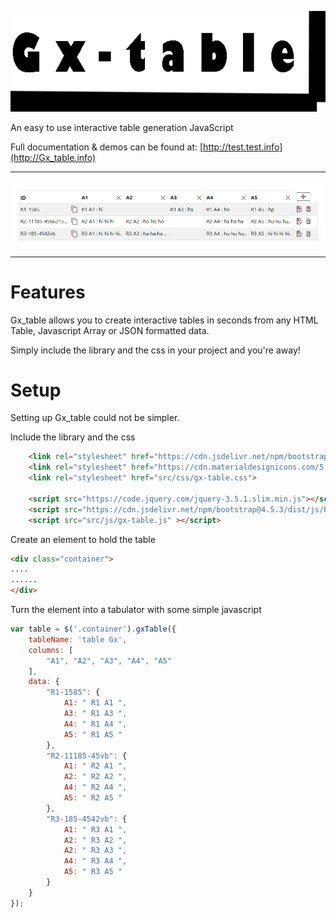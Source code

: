 
![Gx_Table](docs/src/img/gx-table.png)

An easy to use interactive table generation JavaScript 

Full documentation & demos can be found at: [http://test.test.info](http://Gx_table.info)
***
![Gx_Table](docs/src/img/gx-table-test0.png)
***

Features
================================
Gx_table allows you to create interactive tables in seconds from any HTML Table, Javascript Array or JSON formatted data.

Simply include the library and the css in your project and you're away!


Setup
================================
Setting up Gx_table could not be simpler.

Include the library and the css
```html
    <link rel="stylesheet" href="https://cdn.jsdelivr.net/npm/bootstrap@4.5.3/dist/css/bootstrap.min.css" >
    <link rel="stylesheet" href="https://cdn.materialdesignicons.com/5.6.55/css/materialdesignicons.min.css">
    <link rel="stylesheet" href="src/css/gx-table.css">

    <script src="https://code.jquery.com/jquery-3.5.1.slim.min.js"></script>
    <script src="https://cdn.jsdelivr.net/npm/bootstrap@4.5.3/dist/js/bootstrap.bundle.min.js"></script>
    <script src="src/js/gx-table.js" ></script>
```

Create an element to hold the table
```html
<div class="container">
....
......    
</div>
```

Turn the element into a tabulator with some simple javascript
```js
var table = $('.container').gxTable({
    tableName: 'table Gx',
    columns: [
        "A1", "A2", "A3", "A4", "A5"
    ],
    data: {
        "R1-1585": {
            A1: " R1 A1 ",
            A3: " R1 A3 ",
            A4: " R1 A4 ",
            A5: " R1 A5 "
        },
        "R2-11185-45vb": {
            A1: " R2 A1 ",
            A2: " R2 A2 ",
            A4: " R2 A4 ",
            A5: " R2 A5 "
        },
        "R3-185-4542vb": {
            A1: " R3 A1 ",
            A2: " R3 A2 ",
            A2: " R3 A3 ",
            A4: " R3 A4 ",
            A5: " R3 A5 "
        }
    }
});
```
